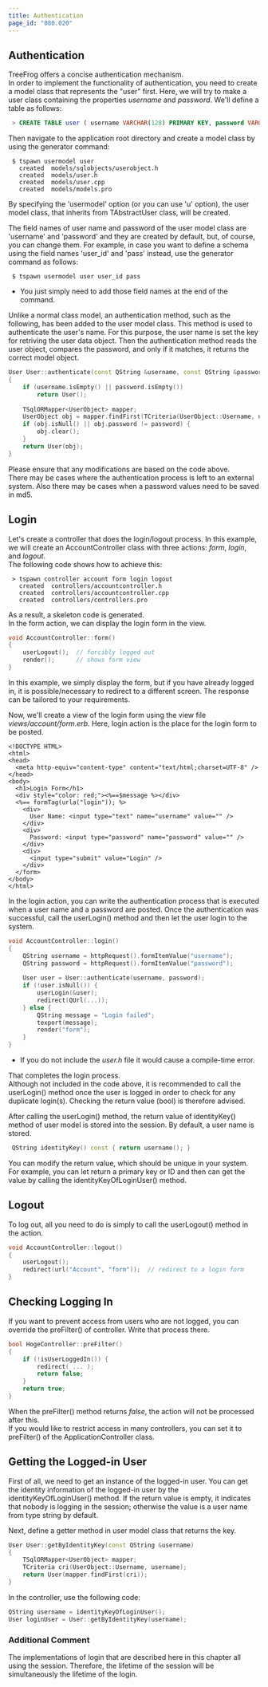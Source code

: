 ```yaml
---
title: Authentication
page_id: "080.020"
---
```


## Authentication

TreeFrog offers a concise authentication mechanism.<br>
In order to implement the functionality of authentication, you need to create a model class that represents the "user" first. Here, we will try to make a user class containing the properties *username* and *password*.
We'll define a table as follows:

```sql
 > CREATE TABLE user ( username VARCHAR(128) PRIMARY KEY, password VARCHAR(128) );
```

Then navigate to the application root directory and create a model class by using the generator command:

```
 $ tspawn usermodel user
   created  models/sqlobjects/userobject.h
   created  models/user.h
   created  models/user.cpp
   created  models/models.pro
```
 
By specifying the 'usermodel' option (or you can use 'u' option), the user model class, that inherits from TAbstractUser class, will be created.

The field names of user name and password of the user model class are 'username' and 'password' and they are created by default, but, of course, you can change them. For example, in case you want to define a schema using the field names 'user_id' and 'pass' instead, use the generator command as follows: 

```
 $ tspawn usermodel user user_id pass
```

- You just simply need to add those field names at the end of the command.
 
Unlike a normal class model, an authentication method, such as the following, has been added to the user model class. This method is used to authenticate the user's name. For this purpose, the user name is set the key for retriving the user data object. Then the authentication method reads the user object, compares the password, and only if it matches, it returns the correct model object.

```c++
User User::authenticate(const QString &username, const QString &password)
{
    if (username.isEmpty() || password.isEmpty())
        return User();
        
    TSqlORMapper<UserObject> mapper;
    UserObject obj = mapper.findFirst(TCriteria(UserObject::Username, username));
    if (obj.isNull() || obj.password != password) {
        obj.clear();
    }
    return User(obj);
}
```

Please ensure that any modifications are based on the code above.<br>
There may be cases where the authentication process is left to an external system. Also there may be cases when a password values need to be saved in md5.

## Login

Let's create a controller that does the login/logout process. In this example, we will create an AccountController class with three actions: *form*, *login*, and *logout*.<br>
The following code shows how to achieve this:

```
 > tspawn controller account form login logout
   created  controllers/accountcontroller.h
   created  controllers/accountcontroller.cpp
   created  controllers/controllers.pro
```

As a result, a skeleton code is generated.<br>
In the form action, we can display the login form in the view.

```c++
void AccountController::form()
{
    userLogout();  // forcibly logged out
    render();      // shows form view
}
```

In this example, we simply display the form, but if you have already logged in, it is possible/necessary to redirect to a different screen. The response can be tailored to your requirements.

Now, we'll create a view of the login form using the view file *views/account/form.erb*. Here, login action is the place for the login form to be posted.

```
<!DOCTYPE HTML>
<html>
<head>
  <meta http-equiv="content-type" content="text/html;charset=UTF-8" />
</head>
<body>
  <h1>Login Form</h1>
  <div style="color: red;"><%==$message %></div>
  <%== formTag(urla("login")); %>
    <div>
      User Name: <input type="text" name="username" value="" />
    </div>
    <div>
      Password: <input type="password" name="password" value="" />
    </div>
    <div>
      <input type="submit" value="Login" />
    </div>
  </form>
</body>
</html>
```
 
In the login action, you can write the authentication process that is executed when a user name and a password are posted. Once the authentication was successful, call the userLogin() method and then let the user login to the system.

```c++
void AccountController::login()
{
    QString username = httpRequest().formItemValue("username");
    QString password = httpRequest().formItemValue("password");
 
    User user = User::authenticate(username, password);
    if (!user.isNull()) {
        userLogin(&user);
        redirect(QUrl(...));
    } else {
        QString message = "Login failed";
        texport(message);
        render("form");
    }
}
```
 
- If you do not include the *user.h* file it would cause a compile-time error.

That completes the login process.<br>
Although not included in the code above, it is recommended to call the userLogin() method once the user is logged in order to check for any duplicate login(s). Checking the return value (bool) is therefore advised.
 
After calling the userLogin() method, the return value of identityKey() method of user model is stored into the session. By default, a user name is stored.

```c++
 QString identityKey() const { return username(); }
```

You can modify the return value, which should be unique in your system. For example, you can let return a primary key or ID and then can get the value by calling the identityKeyOfLoginUser() method.
 
## Logout

To log out, all you need to do is simply to call the userLogout() method in the action.

```c++
void AccountController::logout()
{
    userLogout();
    redirect(url("Account", "form"));  // redirect to a login form
}
```

## Checking Logging In

If you want to prevent access from users who are not logged, you can override the preFilter() of controller. Write that process there.

```c++
bool HogeController::preFilter()
{
    if (!isUserLoggedIn()) {
        redirect( ... );
        return false;
    }
    return true;
}
``` 

When the preFilter() method returns *false*, the action will not be processed after this.<br>
If you would like to restrict access in many controllers, you can set it to preFilter() of the ApplicationController class.
 
## Getting the Logged-in User

First of all, we need to get an instance of the logged-in user. You can get the identity information of the logged-in user by the identityKeyOfLoginUser() method. If the return value is empty, it indicates that nobody is logging in the session; otherwise the value is a user name from type string by default.

Next, define a getter method in user model class that returns the key.

```c++
User User::getByIdentityKey(const QString &username)
{
    TSqlORMapper<UserObject> mapper;
    TCriteria cri(UserObject::Username, username);
    return User(mapper.findFirst(cri));
}
```

In the controller, use the following code:

```c++
QString username = identityKeyOfLoginUser();
User loginUser = User::getByIdentityKey(username);
```
 
### Additional Comment

The implementations of login that are described here in this chapter all using the session. Therefore, the lifetime of the session will be simultaneously the lifetime of the login.